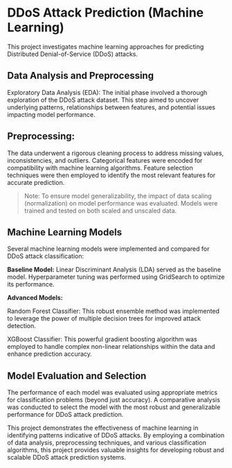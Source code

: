 # DDoS Attack Prediction (Machine Learning)
This project investigates machine learning approaches for predicting Distributed Denial-of-Service (DDoS) attacks.

## Data Analysis and Preprocessing
Exploratory Data Analysis (EDA): The initial phase involved a thorough exploration of the DDoS attack dataset. This step aimed to uncover underlying patterns, relationships between features, and potential issues impacting model performance.

## Preprocessing: 
The data underwent a rigorous cleaning process to address missing values, inconsistencies, and outliers. Categorical features were encoded for compatibility with machine learning algorithms. Feature selection techniques were then employed to identify the most relevant features for accurate prediction.

> Note: To ensure model generalizability, the impact of data scaling (normalization) on model performance was evaluated. Models were trained and tested on both scaled and unscaled data.

## Machine Learning Models
Several machine learning models were implemented and compared for DDoS attack classification:

**Baseline Model:** 
Linear Discriminant Analysis (LDA) served as the baseline model. Hyperparameter tuning was performed using GridSearch to optimize its performance.

**Advanced Models:**

Random Forest Classifier: This robust ensemble method was implemented to leverage the power of multiple decision trees for improved attack detection.

XGBoost Classifier: This powerful gradient boosting algorithm was employed to handle complex non-linear relationships within the data and enhance prediction accuracy.

## Model Evaluation and Selection
The performance of each model was evaluated using appropriate metrics for classification problems (beyond just accuracy). A comparative analysis was conducted to select the model with the most robust and generalizable performance for DDoS attack prediction.

This project demonstrates the effectiveness of machine learning in identifying patterns indicative of DDoS attacks. By employing a combination of data analysis, preprocessing techniques, and various classification algorithms, this project provides valuable insights for developing robust and scalable DDoS attack prediction systems.
